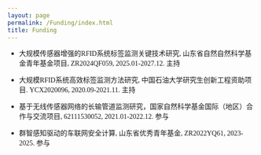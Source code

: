 ```yaml
---
layout: page
permalink: /Funding/index.html
title: Funding
---
```


- <font face="黑体">大规模传感器增强的RFID系统标签监测关键技术研究, 山东省自然自然科学基金青年基金项目, ZR2024QF059, 2025.01-2027.12. 主持</font>

- <font face="黑体">大规模RFID系统高效标签监测方法研究, 中国石油大学研究生创新工程资助项目. YCX2020096, 2020.09-2021.11. 主持</font>

- <font face="黑体">基于无线传感器网络的长输管道监测研究，国家自然科学基金国际（地区）合作与交流项目, 62111530052, 2021.01-2022.12. 参与</font>

- <font face="黑体">群智感知驱动的车联网安全计算, 山东省优秀青年基金, ZR2022YQ61, 2023-2025. 参与</font>
